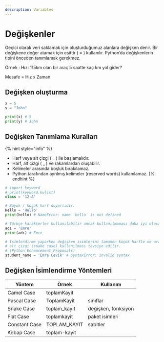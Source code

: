 ```yaml
---
description: Variables
---
```


# Değişkenler

Geçici olarak veri saklamak için oluşturduğumuz alanlara değişken denir. Bir değişkene değer atamak için eşittir ( = ) kullanılır. Python’da değişkenlerin tipini önceden tanımlamak gerekmez.

Örnek : Hızı 115km olan bir araç 5 saatte kaç km yol gider?

Mesafe = Hız x Zaman

## Değişken oluşturma

```python
x = 5       
y = "John"  

print(x) # 5
print(y) # John
```

## Değişken Tanımlama Kuralları

{% hint style="info" %}
* Harf veya alt çizgi ( \_ ) ile başlamalıdır.
* Harf, alt çizgi ( \_ ) ve rakamlardan oluşabilir.
* Kelimeler arasında boşluk bırakılamaz.
* Python tarafından ayrılmış kelimeler (reserved words) kullanılamaz.
{% endhint %}

```python
# import keyword
# print(keyword.kwlist)
class = '12-A'

# Büyük / küçük harf duyarlıdır.
Hello = 'Hello'
print(hello) # NameError: name 'hello' is not defined

# Türkçe karakterler kullanılabilir ancak kullanılmaması daha iyi olacaktır
adı = 'Emre'
print(adı) # Emre

# İsimlendirme yaparken değişken isimlerini tamamen küçük harfle ve aralarında 
# alt çizgi (snake case) kullanılması tavsiye edilir. 
# (Python Enhancement Proposals)
student_name = 'Emre Cevik' # SyntaxError: invalid syntax
```

## Değişken İsimlendirme Yöntemleri

| Yöntem        | Örnek         | Kullanım            |
| ------------- | ------------- | ------------------- |
| Camel Case    | toplamKayit   |                     |
| Pascal Case   | ToplamKayit   | sınıflar            |
| Snake Case    | toplam\_kayit | değişken, fonksiyon |
| Flat Case     | toplamkayit   | paket isimleri      |
| Constant Case | TOPLAM\_KAYIT | sabitler            |
| Kebap Case    | toplam-kayit  |                     |

```


```
